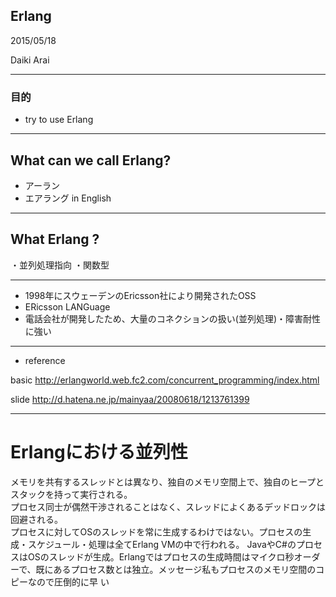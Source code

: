 <!-- .slide: data-background-transition: "slide" -->

## Erlang

2015/05/18

Daiki Arai

---

### 目的

- try to use Erlang  

---

## What can we call Erlang?

- アーラン  
- エアラング in English  
 
---

## What Erlang ?

・並列処理指向
・関数型

---

- 1998年にスウェーデンのEricsson社により開発されたOSS
- ERicsson LANGuage
- 電話会社が開発したため、大量のコネクションの扱い(並列処理)・障害耐性に強い

---

- reference

basic
http://erlangworld.web.fc2.com/concurrent_programming/index.html

slide
http://d.hatena.ne.jp/mainyaa/20080618/1213761399

---

# Erlangにおける並列性
メモリを共有するスレッドとは異なり、独自のメモリ空間上で、独自のヒープとスタックを持って実行される。  
プロセス同士が偶然干渉されることはなく、スレッドによくあるデッドロックは回避される。  
プロセスに対してOSのスレッドを常に生成するわけではない。プロセスの生成・スケジュール・処理は全てErlang VMの中で行われる。
JavaやC#のプロセスはOSのスレッドが生成。Erlangではプロセスの生成時間はマイクロ秒オーダーで、既にあるプロセス数とは独立。メッセージ私もプロセスのメモリ空間のコピーなので圧倒的に早
い

